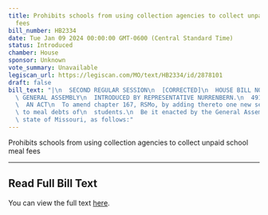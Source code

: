 ```yaml
---
title: Prohibits schools from using collection agencies to collect unpaid school meal
  fees
bill_number: HB2334
date: Tue Jan 09 2024 00:00:00 GMT-0600 (Central Standard Time)
status: Introduced
chamber: House
sponsor: Unknown
vote_summary: Unavailable
legiscan_url: https://legiscan.com/MO/text/HB2334/id/2878101
draft: false
bill_text: "|\n  SECOND REGULAR SESSION\n  [CORRECTED]\n  HOUSE BILL NO. 2334\n  102ND\
  \ GENERAL ASSEMBLY\n  INTRODUCED BY REPRESENTATIVE NURRENBERN.\n  4912H.01I DANARADEMANMILLER,ChiefClerk\n\
  \  AN ACT\n  To amend chapter 167, RSMo, by adding thereto one new section relating\
  \ to meal debts of\n  students.\n  Be it enacted by the General Assembly of the\
  \ state of Missouri, as follows:"
---
```

Prohibits schools from using collection agencies to collect unpaid school meal fees

---

## Read Full Bill Text

You can view the full text [here](https://legiscan.com/MO/text/HB2334/id/2878101).
